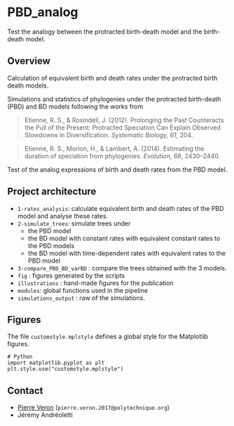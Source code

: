 # PBD_analog
Test the analogy between the protracted birth-death model and the birth-death model.

## Overview
Calculation of equivalent birth and death rates under the protracted birth death models. 

Simulations and statistics of phylogenies under the protracted 
birth-death (PBD) and BD models following the works from 
> Etienne, R. S., & Rosindell, J. (2012). Prolonging the Past Counteracts the Pull of the Present: Protracted Speciation Can Explain Observed Slowdowns in Diversification. _Systematic Biology, 61_, 204.

> Etienne, R. S., Morlon, H., & Lambert, A. (2014). Estimating the duration of speciation from phylogenies. _Evolution, 68_, 2430–2440.

Test of the analog expressions of birth and death rates from the PBD model. 

## Project architecture
* `1-rates_analysis`: calculate equivalent birth and death rates of the PBD model and analyse these rates. 
* `2-simulate_trees`: simulate trees under
    * the PBD model
    * the BD model with constant rates with equivalent constant rates to the PBD models
    * the BD model with time-dependent rates with equivalent rates to the PBD model 
* `3-compare_PBD_BD_varBD` : compare the trees obtained with the 3 models.
* `fig` : figures generated by the scripts
* `illustrations` : hand-made figures for the publication
* `modules`: global functions used in the pipeline
* `simulations_output` : raw of the simulations.

## Figures 
The file `customstyle.mplstyle` defines a global style for the Matplotlib figures.
```
# Python
import matplotlib.pyplot as plt
plt.style.use("customstyle.mplstyle")
```

## Contact
* [Pierre Veron](https://www.ese.universite-paris-saclay.fr/en/team-members/pierre-veron/) (`pierre.veron.2017@polytechnique.org`)
* Jérémy Andréoletti